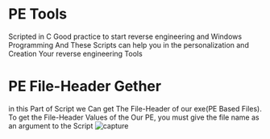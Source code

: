 # PE Tools 
Scripted in C
Good practice to start reverse engineering and Windows Programming
And These Scripts can help you in the personalization and Creation Your reverse engineering Tools

# PE File-Header Gether
in this Part of Script we Can get The File-Header of our exe(PE Based Files).
To get the File-Header Values of the Our PE, you must give the file name as an argument to the Script
![capture](https://github.com/endofnet1/PE_Tools/blob/main/SS.png)

